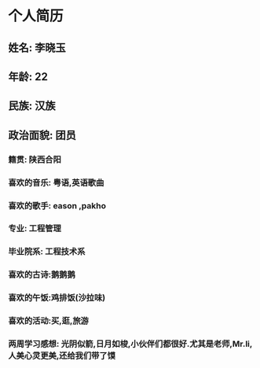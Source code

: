 # 个人简历
##  姓名: 李晓玉
##  年龄: 22
##  民族: 汉族
##  政治面貌: 团员
### 籍贯: 陕西合阳
### 喜欢的音乐:  粤语,英语歌曲
### 喜欢的歌手:  eason ,pakho
### 专业: 工程管理
### 毕业院系: 工程技术系
### 喜欢的古诗:鹅鹅鹅
### 喜欢的午饭:鸡排饭(沙拉味)
### 喜欢的活动:买,逛,旅游
### 两周学习感想: 光阴似箭,日月如梭,小伙伴们都很好.尤其是老师,Mr.li,人美心灵更美,还给我们带了馍  
